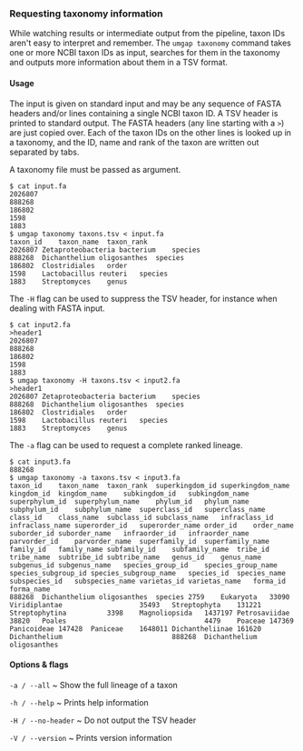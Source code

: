 ### Requesting taxonomy information

While watching results or intermediate output from the pipeline, taxon
IDs aren't easy to interpret and remember. The `umgap taxonomy` command
takes one or more NCBI taxon IDs as input, searches for them in the
taxonomy and outputs more information about them in a TSV format.

#### Usage

The input is given on standard input and may be any sequence of FASTA
headers and/or lines containing a single NCBI taxon ID. A TSV header is
printed to standard output. The FASTA headers (any line starting with
a `>`) are just copied over. Each of the taxon IDs on the other lines
is looked up in a taxonomy, and the ID, name and rank of the taxon are
written out separated by tabs.

A taxonomy file must be passed as argument.

```shell
$ cat input.fa
2026807
888268
186802
1598
1883
$ umgap taxonomy taxons.tsv < input.fa
taxon_id	taxon_name	taxon_rank
2026807	Zetaproteobacteria bacterium	species
888268	Dichanthelium oligosanthes	species
186802	Clostridiales	order
1598	Lactobacillus reuteri	species
1883	Streptomyces	genus
```

The `-H` flag can be used to suppress the TSV header, for instance when
dealing with FASTA input.

```shell
$ cat input2.fa
>header1
2026807
888268
186802
1598
1883
$ umgap taxonomy -H taxons.tsv < input2.fa
>header1
2026807	Zetaproteobacteria bacterium	species
888268	Dichanthelium oligosanthes	species
186802	Clostridiales	order
1598	Lactobacillus reuteri	species
1883	Streptomyces	genus
```

The `-a` flag can be used to request a complete ranked lineage.

```shell
$ cat input3.fa
888268
$ umgap taxonomy -a taxons.tsv < input3.fa
taxon_id	taxon_name	taxon_rank	superkingdom_id	superkingdom_name	kingdom_id	kingdom_name	subkingdom_id	subkingdom_name	superphylum_id	superphylum_name	phylum_id	phylum_name	subphylum_id	subphylum_name	superclass_id	superclass_name	class_id	class_name	subclass_id	subclass_name	infraclass_id	infraclass_name	superorder_id	superorder_name	order_id	order_name	suborder_id	suborder_name	infraorder_id	infraorder_name	parvorder_id	parvorder_name	superfamily_id	superfamily_name	family_id	family_name	subfamily_id	subfamily_name	tribe_id	tribe_name	subtribe_id	subtribe_name	genus_id	genus_name	subgenus_id	subgenus_name	species_group_id	species_group_name	species_subgroup_id	species_subgroup_name	species_id	species_name	subspecies_id	subspecies_name	varietas_id	varietas_name	forma_id	forma_name
888268	Dichanthelium oligosanthes	species	2759	Eukaryota	33090	Viridiplantae					35493	Streptophyta	131221	Streptophytina			3398	Magnoliopsida	1437197	Petrosaviidae					38820	Poales									4479	Poaceae	147369	Panicoideae	147428	Paniceae	1648011	Dichantheliinae	161620	Dichanthelium							888268	Dichanthelium oligosanthes						
```

#### Options & flags

`-a / --all`
  ~ Show the full lineage of a taxon

`-h / --help`
  ~ Prints help information

`-H / --no-header`
  ~ Do not output the TSV header

`-V / --version`
  ~ Prints version information
